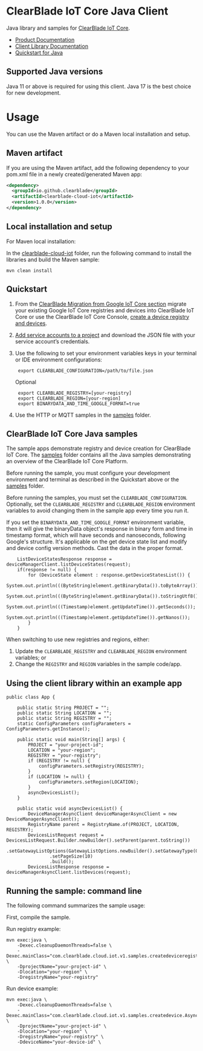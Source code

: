 # ClearBlade IoT Core Java Client

Java library and samples for [ClearBlade IoT Core][product-docs].

- [Product Documentation][product-docs]
- [Client Library Documentation][javasdk]
- [Quickstart for Java][quickstart]

## Supported Java versions

Java 11 or above is required for using this client. Java 17 is the best choice for new development.

# Usage

You can use the Maven artifact or do a Maven local installation and setup.

## Maven artifact

If you are using the Maven artifact, add the following dependency to your pom.xml file in a newly created/generated Maven app:

```xml
<dependency>
  <groupId>io.github.clearblade</groupId>
  <artifactId>clearblade-cloud-iot</artifactId>
  <version>1.0.0</version>
</dependency>
```

## Local installation and setup

For Maven local installation:

In the [clearblade-cloud-iot](./clearblade-cloud-iot) folder, run the following command to install the libraries and build the Maven sample:

    mvn clean install

## Quickstart

1. From the [ClearBlade Migration from Google IoT Core section](https://clearblade.atlassian.net/wiki/spaces/IC/pages/2202664969/Migration+from+Google+IoT+Core)
   migrate your existing Google IoT Core registries and devices into ClearBlade IoT Core or use the ClearBlade IoT Core Console, [create a device registry and devices](https://clearblade.atlassian.net/wiki/spaces/IC/pages/2202206388/Creating+registries+and+devices).

2. [Add service accounts to a project](https://clearblade.atlassian.net/wiki/spaces/IC/pages/2240675843/Add+service+accounts+to+a+project) and download the JSON file with your service account’s credentials.

3. Use the following to set your environment variables keys in your terminal or IDE environment configurations:

   ```
    export CLEARBLADE_CONFIGURATION=/path/to/file.json
   ```

   Optional

   ```
    export CLEARBLADE_REGISTRY=[your-registry]
    export CLEARBLADE_REGION=[your-region]
    export BINARYDATA_AND_TIME_GOOGLE_FORMAT=true
   ```

4. Use the HTTP or MQTT samples in the [samples](./clearblade-cloud-iot/samples) folder.

## ClearBlade IoT Core Java samples

The sample apps demonstrate registry and device creation for ClearBlade IoT Core. The [samples](./clearblade-cloud-iot/samples) folder contains all the Java samples demonstrating an overview of the ClearBlade IoT Core Platform.

Before running the sample, you must configure your development environment and terminal as described in the Quickstart above or the [samples](./clearblade-cloud-iot/samples) folder.

Before running the samples, you must set the `CLEARBLADE_CONFIGURATION`. Optionally, set the `CLEARBLADE_REGISTRY` and `CLEARBLADE_REGION` environment variables to avoid changing them in the sample app every time you run it.

If you set the `BINARYDATA_AND_TIME_GOOGLE_FORMAT` environment variable, then it will give the binaryData object's response in binary form and time in timestamp format, which will have seconds and nanoseconds, following Google's structure. It's applicable on the get device state list and modify and device config version methods. Cast the data in the proper format.

```
	ListDeviceStatesResponse response = deviceManagerClient.listDeviceStates(request);
	if(response != null) {
		for (DeviceState element : response.getDeviceStatesList()) {
			System.out.println(((ByteString)element.getBinaryData()).toByteArray());
			System.out.println(((ByteString)element.getBinaryData()).toStringUtf8());
			System.out.println(((Timestamp)element.getUpdateTime()).getSeconds());
			System.out.println(((Timestamp)element.getUpdateTime()).getNanos());
		}
	}
```

When switching to use new registries and regions, either:

1. Update the `CLEARBLADE_REGISTRY` and `CLEARBLADE_REGION` environment variables; or
2. Change the `REGISTRY` and `REGION` variables in the sample code/app.

## Using the client library within an example app

```
public class App {

	public static String PROJECT = "";
	public static String LOCATION = "";
	public static String REGISTRY = "";
	static ConfigParameters configParameters = ConfigParameters.getInstance();

	public static void main(String[] args) {
		PROJECT = "your-project-id";
		LOCATION = "your-region";
		REGISTRY = "your-registry";
		if (REGISTRY != null) {
			configParameters.setRegistry(REGISTRY);
		}
		if (LOCATION != null) {
			configParameters.setRegion(LOCATION);
		}
		asyncDevicesList();
	}

	public static void asyncDevicesList() {
		DeviceManagerAsyncClient deviceManagerAsyncClient = new DeviceManagerAsyncClient();
		RegistryName parent = RegistryName.of(PROJECT, LOCATION, REGISTRY);
		DevicesListRequest request = DevicesListRequest.Builder.newBuilder().setParent(parent.toString())
				.setGatewayListOptions(GatewayListOptions.newBuilder().setGatewayType(GatewayType.NON_GATEWAY).build())
				.setPageSize(10)
				.build();
		DevicesListResponse response = deviceManagerAsyncClient.listDevices(request);
```

## Running the sample: command line

The following command summarizes the sample usage:

First, compile the sample.

Run registry example:

    mvn exec:java \
    	-Dexec.cleanupDaemonThreads=false \
        -Dexec.mainClass="com.clearblade.cloud.iot.v1.samples.createdeviceregistry.SyncCreateDeviceRegistry" \
    	-DprojectName="your-project-id" \
    	-Dlocation="your-region" \
    	-DregistryName="your-registry"

Run device example:

    mvn exec:java \
    	-Dexec.cleanupDaemonThreads=false \
        -Dexec.mainClass="com.clearblade.cloud.iot.v1.samples.createdevice.AsyncCreateDevice" \
    	-DprojectName="your-project-id" \
    	-Dlocation="your-region" \
    	-DregistryName="your-registry" \
    	-DdeviceName="your-device-id" \

[product-docs]: https://clearblade.atlassian.net/wiki/spaces/IC/overview
[javasdk]: https://clearblade.atlassian.net/wiki/spaces/IC/pages/2231173185/Java
[quickstart]: https://clearblade.atlassian.net/wiki/spaces/IC/pages/2352611329/Java+SDK+quick+start
